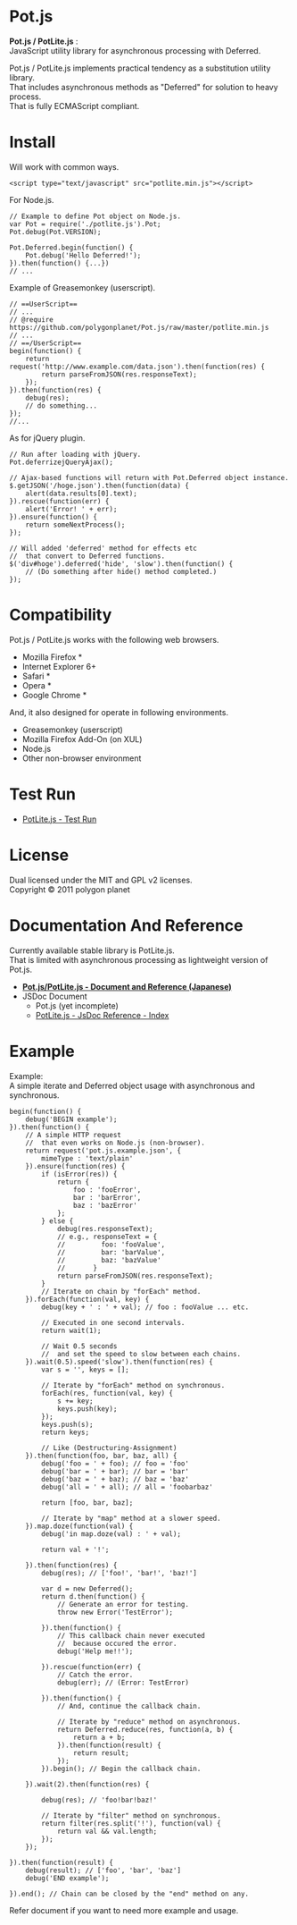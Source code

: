 Pot.js
========

**Pot.js / PotLite.js** :  
JavaScript utility library for asynchronous processing with Deferred.

Pot.js / PotLite.js implements practical tendency as a substitution utility library.  
That includes asynchronous methods as "Deferred" for solution to heavy process.  
That is fully ECMAScript compliant.

Install
========
Will work with common ways.

    <script type="text/javascript" src="potlite.min.js"></script>

For Node.js.

    // Example to define Pot object on Node.js.
    var Pot = require('./potlite.js').Pot;
    Pot.debug(Pot.VERSION);
    
    Pot.Deferred.begin(function() {
        Pot.debug('Hello Deferred!');
    }).then(function() {...})
    // ...

Example of Greasemonkey (userscript).

    // ==UserScript==
    // ...
    // @require  https://github.com/polygonplanet/Pot.js/raw/master/potlite.min.js
    // ...
    // ==/UserScript==
    begin(function() {
        return request('http://www.example.com/data.json').then(function(res) {
            return parseFromJSON(res.responseText);
        });
    }).then(function(res) {
        debug(res);
        // do something...
    });
    //...

As for jQuery plugin.

    // Run after loading with jQuery.
    Pot.deferrizejQueryAjax();
    
    // Ajax-based functions will return with Pot.Deferred object instance.
    $.getJSON('/hoge.json').then(function(data) {
        alert(data.results[0].text);
    }).rescue(function(err) {
        alert('Error! ' + err);
    }).ensure(function() {
        return someNextProcess();
    });

    // Will added 'deferred' method for effects etc
    //  that convert to Deferred functions.
    $('div#hoge').deferred('hide', 'slow').then(function() {
        // (Do something after hide() method completed.)
    });

Compatibility
========
Pot.js / PotLite.js works with the following web browsers.

  * Mozilla Firefox *
  * Internet Explorer 6+
  * Safari *
  * Opera *
  * Google Chrome *

And, it also designed for operate in following environments.

  * Greasemonkey (userscript)
  * Mozilla Firefox Add-On (on XUL)
  * Node.js
  * Other non-browser environment

Test Run
========

  * [PotLite.js - Test Run][PotLite.js_TestRun]


License
========
Dual licensed under the MIT and GPL v2 licenses.    
Copyright &copy; 2011 polygon planet

Documentation And Reference
========
Currently available stable library is PotLite.js.    
That is limited with asynchronous processing as lightweight version of Pot.js.

  * **[Pot.js/PotLite.js - Document and Reference (Japanese)][Documentation_JA]**  
  * JSDoc Document
      * Pot.js (yet incomplete)
      * [PotLite.js - JsDoc Reference - Index][PotLite_JSDoc]


Example
========
Example:   
A simple iterate and Deferred object usage with asynchronous and synchronous.

    begin(function() {
        debug('BEGIN example');
    }).then(function() {
        // A simple HTTP request
        //  that even works on Node.js (non-browser).
        return request('pot.js.example.json', {
            mimeType : 'text/plain'
        }).ensure(function(res) {
            if (isError(res)) {
                return {
                    foo : 'fooError',
                    bar : 'barError',
                    baz : 'bazError'
                };
            } else {
                debug(res.responseText);
                // e.g., responseText = {
                //         foo: 'fooValue',
                //         bar: 'barValue',
                //         baz: 'bazValue'
                //       }
                return parseFromJSON(res.responseText);
            }
            // Iterate on chain by "forEach" method.
        }).forEach(function(val, key) {
            debug(key + ' : ' + val); // foo : fooValue ... etc.
            
            // Executed in one second intervals.
            return wait(1);
            
            // Wait 0.5 seconds
            //  and set the speed to slow between each chains.
        }).wait(0.5).speed('slow').then(function(res) {
            var s = '', keys = [];
            
            // Iterate by "forEach" method on synchronous.
            forEach(res, function(val, key) {
                s += key;
                keys.push(key);
            });
            keys.push(s);
            return keys;
            
            // Like (Destructuring-Assignment)
        }).then(function(foo, bar, baz, all) {
            debug('foo = ' + foo); // foo = 'foo'
            debug('bar = ' + bar); // bar = 'bar'
            debug('baz = ' + baz); // baz = 'baz'
            debug('all = ' + all); // all = 'foobarbaz'
            
            return [foo, bar, baz];
            
            // Iterate by "map" method at a slower speed.
        }).map.doze(function(val) {
            debug('in map.doze(val) : ' + val);
            
            return val + '!';
            
        }).then(function(res) {
            debug(res); // ['foo!', 'bar!', 'baz!']
            
            var d = new Deferred();
            return d.then(function() {
                // Generate an error for testing.
                throw new Error('TestError');
                
            }).then(function() {
                // This callback chain never executed
                //  because occured the error.
                debug('Help me!!');
                
            }).rescue(function(err) {
                // Catch the error.
                debug(err); // (Error: TestError)
                
            }).then(function() {
                // And, continue the callback chain.
                
                // Iterate by "reduce" method on asynchronous.
                return Deferred.reduce(res, function(a, b) {
                    return a + b;
                }).then(function(result) {
                    return result;
                });
            }).begin(); // Begin the callback chain.
            
        }).wait(2).then(function(res) {
            
            debug(res); // 'foo!bar!baz!'
            
            // Iterate by "filter" method on synchronous.
            return filter(res.split('!'), function(val) {
                return val && val.length;
            });
        });
        
    }).then(function(result) {
        debug(result); // ['foo', 'bar', 'baz']
        debug('END example');
        
    }).end(); // Chain can be closed by the "end" method on any.

Refer document if you want to need more example and usage.







[PotLite_JSDoc]: http://polygonplanet.github.com/Pot.js/jsdoc/potlite/index.html "PotLite.js - JsDoc Reference - Index"

[Documentation_JA]: http://polygonplanet.github.com/Pot.js/index.html "Pot.js + PotLite.js - Document and Reference (Japanese)"

[PotLite.js_TestRun]: http://polygonplanet.github.com/Pot.js/potlite.test.html "Pot.js + PotLite.js - Test Run - JavaScript Async Library"



